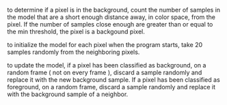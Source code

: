 to determine if a pixel is in the background, count the number of samples in the model that are a short enough distance away, in color space, from the pixel. If the number of samples close enough are greater than or equal to the min threshold, the pixel is a backgound pixel.

to initialize the model for each pixel when the program starts, take 20 samples randomly from the neighboring pixels.

to update the model, if a pixel has been classified as background, on a random frame ( not on every frame ), discard a sample randomly and replace it with the new background sample. If a pixel has been classified as foreground, on a random frame, discard a sample randomly and replace it with the background sample of a neighbor.
